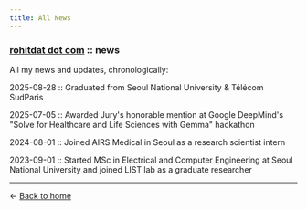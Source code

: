 ```yaml
---
title: All News
---
```


### [rohitdat dot com](.) :: news

All my news and updates, chronologically:

2025-08-28 :: Graduated from Seoul National University & Télécom SudParis

2025-07-05 :: Awarded Jury's honorable mention at Google DeepMind's "Solve for Healthcare and Life Sciences with Gemma" hackathon

2024-08-01 :: Joined AIRS Medical in Seoul as a research scientist intern

2023-09-01 :: Started MSc in Electrical and Computer Engineering at Seoul National University and joined LIST lab as a graduate researcher

---

← [Back to home](.)